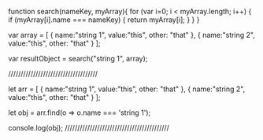 function search(nameKey, myArray){
    for (var i=0; i < myArray.length; i++) {
        if (myArray[i].name === nameKey) {
            return myArray[i];
        }
    }
}

var array = [
    { name:"string 1", value:"this", other: "that" },
    { name:"string 2", value:"this", other: "that" }
];

var resultObject = search("string 1", array);





////////////////////////////////////

let arr = [
    { name:"string 1", value:"this", other: "that" },
    { name:"string 2", value:"this", other: "that" }
];

let obj = arr.find(o => o.name === 'string 1');

console.log(obj);
//////////////////////////////////////////
